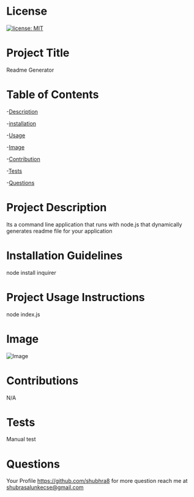 # License 
 [![license: MIT](https://img.shields.io/badge/license-mit-orange)](https://opensource.org/licenses/MIT)
# **Project Title** 
 Readme Generator
# **Table of Contents** 

-[Description](#project-description)

-[installation](#installation-guidelines)

-[Usage](#project-usage-instructions)

-[Image](#image)

-[Contribution](#contributions)

-[Tests](#tests)

-[Questions](#questions)
 # **Project Description** 
 Its a command line application that runs with node.js that dynamically generates readme file for your application
 # **Installation Guidelines** 
 node install inquirer
 # **Project Usage Instructions** 
 node index.js
  # **Image** 
 ![Image](https://user-images.githubusercontent.com/57454930/178125992-807c7bf2-ca3b-40b7-a212-89638f9f6e25.png)
# **Contributions** 
 N/A
# **Tests** 
 Manual test
# **Questions** 
 Your Profile https://github.com/shubhra8 for more question reach me at shubrasalunkecse@gmail.com